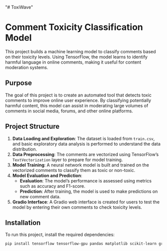 "# ToxiWave" 
# Comment Toxicity Classification Model

This project builds a machine learning model to classify comments based on their toxicity levels. Using TensorFlow, the model learns to identify harmful language in online comments, making it useful for content moderation systems.

## Purpose

The goal of this project is to create an automated tool that detects toxic comments to improve online user experience. By classifying potentially harmful content, this model can assist in moderating large volumes of comments in social media, forums, and other online platforms.

## Project Structure

1. **Data Loading and Exploration**: The dataset is loaded from `train.csv`, and basic exploratory data analysis is performed to understand the data distribution.
2. **Data Preprocessing**: The comments are vectorized using TensorFlow’s `TextVectorization` layer to prepare for model training.
3. **Model Training**: A neural network model is built and trained on the vectorized comments to classify them as toxic or non-toxic.
4. **Model Evaluation and Prediction**:
   - **Evaluation**: The model’s performance is assessed using metrics such as accuracy and F1-score.
   - **Prediction**: After training, the model is used to make predictions on new comment data.
5. **Gradio Interface**: A Gradio web interface is created for users to test the model by entering their own comments to check toxicity levels.

## Installation

To run this project, install the required dependencies:

```bash
pip install tensorflow tensorflow-gpu pandas matplotlib scikit-learn gradio
